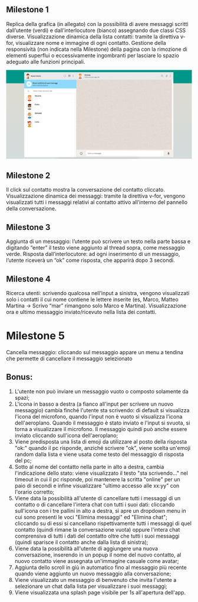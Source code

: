 ## Milestone 1

Replica della grafica (in allegato) con la possibilità di avere messaggi scritti dall’utente (verdi) e dall’interlocutore (bianco) assegnando due classi CSS diverse. Visualizzazione dinamica della lista contatti: tramite la direttiva v-for, visualizzare nome e immagine di ogni contatto. Gestione della responsività (non indicata nella Milestone) della pagina con la rimozione di elementi superflui o eccessivamente ingombranti per lasciare lo spazio adeguato alle funzioni principali.

![Screen Milestone 1](./Screen/boolzapp-milestone1.jpg)



## Milestone 2

Il click sul contatto mostra la conversazione del contatto cliccato. Visualizzazione dinamica dei messaggi: tramite la direttiva v-for, vengono visualizzati tutti i messaggi relativi al contatto attivo all’interno del pannello della conversazione.



## Milestone 3

Aggiunta di un messaggio: l’utente può scrivere un testo nella parte bassa e digitando “enter” il testo viene aggiunto al thread sopra, come messaggio verde. Risposta dall’interlocutore: ad ogni inserimento di un messaggio, l’utente riceverà un “ok” come risposta, che apparirà dopo 3 secondi.



## Milestone 4

Ricerca utenti: scrivendo qualcosa nell’input a sinistra, vengono visualizzati solo i contatti il cui nome contiene le lettere inserite (es, Marco, Matteo Martina -> Scrivo “mar” rimangono solo Marco e Martina). Visualizzazione ora e ultimo messaggio inviato/ricevuto nella lista dei contatti.



# Milestone 5 

Cancella messaggio: cliccando sul messaggio appare un menu a tendina che permette di cancellare il messaggio selezionato



## Bonus:

1. L'utente non può inviare un messaggio vuoto o composto solamente da spazi;
2. L'icona in basso a destra (a fianco all'input per scrivere un nuovo messaggio) cambia finché l'utente sta scrivendo: di default si visualizza l'icona del microfono, quando l'input non è vuoto si visualizza l'icona dell'aeroplano. Quando il messaggio è stato inviato e l'input si svuota, si torna a visualizzare il microfono. Il messaggio quindi può anche essere inviato cliccando sull'icona dell'aeroplano;
3. Viene predisposta una lista di emoji da utilizzare al posto della risposta "ok:" quando il pc risponde, anziché scrivere "ok", viene scelta un'emoji random dalla lista e viene usata come testo del messaggio di risposta del pc;
4. Sotto al nome del contatto nella parte in alto a destra, cambia l'indicazione dello stato: viene visualizzato il testo "sta scrivendo..." nel timeout in cui il pc risponde, poi mantenere la scritta "online" per un paio di secondi e infine visualizzare "ultimo accesso alle xx:yy" con l'orario corretto;
5. Viene data la possibilità all'utente di cancellare tutti i messaggi di un contatto o di cancellare l'intera chat con tutti i suoi dati: cliccando sull'icona con i tre pallini in alto a destra, si apre un dropdown menu in cui sono presenti le voci "Elimina messaggi" ed "Elimina chat"; cliccando su di essi si cancellano rispettivamente tutti i messaggi di quel contatto (quindi rimane la conversazione vuota) oppure l'intera chat comprensiva di tutti i dati del contatto oltre che tutti i suoi messaggi (quindi sparisce il contatto anche dalla lista di sinistra);
6. Viene data la possibilità all'utente di aggiungere una nuova conversazione, inserendo in un popup il nome del nuovo contatto, al nuovo contatto viene assegnata un'immagine casuale come avatar;
7. Aggiunta dello scroll in giù in automatico fino al messaggio più recente quando viene aggiunto un nuovo messaggio alla conversazione;
8. Viene visualizzato un messaggio di benvenuto che invita l'utente a selezionare un chat dalla lista per visualizzare i suoi messaggi;
9. Viene visualizzata una splash page visibile per 1s all'apertura dell'app.